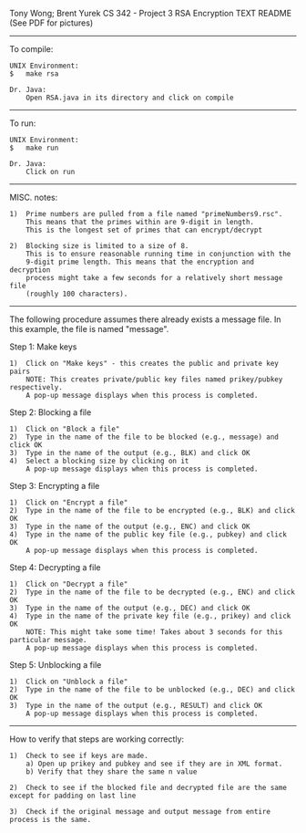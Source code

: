 Tony Wong; Brent Yurek
CS 342 - Project 3
RSA Encryption
TEXT README (See PDF for pictures)

-------------------------------------------

To compile:

	UNIX Environment:
	$	make rsa
	
	Dr. Java:
		Open RSA.java in its directory and click on compile
		
-------------------------------------------

To run:

	UNIX Environment:
	$	make run
	
	Dr. Java:
		Click on run
	
-------------------------------------------

MISC. notes:


	1)	Prime numbers are pulled from a file named "primeNumbers9.rsc".
		This means that the primes within are 9-digit in length.
		This is the longest set of primes that can encrypt/decrypt
		
	2)	Blocking size is limited to a size of 8.
		This is to ensure reasonable running time in conjunction with the
		9-digit prime length. This means that the encryption and decryption
		process might take a few seconds for a relatively short message file
		(roughly 100 characters).	
	
-------------------------------------------



The following procedure assumes there already exists a message file.
In this example, the file is named "message".

Step 1: Make keys


	1)	Click on "Make keys" - this creates the public and private key pairs
		NOTE: This creates private/public key files named prikey/pubkey respectively.
		A pop-up message displays when this process is completed.
		
Step 2: Blocking a file


	1)	Click on "Block a file"
	2)	Type in the name of the file to be blocked (e.g., message) and click OK
	3)	Type in the name of the output (e.g., BLK) and click OK
	4)	Select a blocking size by clicking on it
		A pop-up message displays when this process is completed.
		
Step 3: Encrypting a file


	1)	Click on "Encrypt a file"
	2)	Type in the name of the file to be encrypted (e.g., BLK) and click OK
	3)	Type in the name of the output (e.g., ENC) and click OK
	4)	Type in the name of the public key file (e.g., pubkey) and click OK
		A pop-up message displays when this process is completed.
		
Step 4: Decrypting a file


	1)	Click on "Decrypt a file"
	2)	Type in the name of the file to be decrypted (e.g., ENC) and click OK
	3)	Type in the name of the output (e.g., DEC) and click OK
	4)	Type in the name of the private key file (e.g., prikey) and click OK
		NOTE: This might take some time! Takes about 3 seconds for this particular message.
		A pop-up message displays when this process is completed.
		
Step 5: Unblocking a file


	1)	Click on "Unblock a file"
	2)	Type in the name of the file to be unblocked (e.g., DEC) and click OK
	3)	Type in the name of the output (e.g., RESULT) and click OK
		A pop-up message displays when this process is completed.
		
		
-------------------------------------------

How to verify that steps are working correctly:


	1)	Check to see if keys are made.
		a) Open up prikey and pubkey and see if they are in XML format.
		b) Verify that they share the same n value
		
	2)	Check to see if the blocked file and decrypted file are the same except for padding on last line
	
	3)	Check if the original message and output message from entire process is the same.
